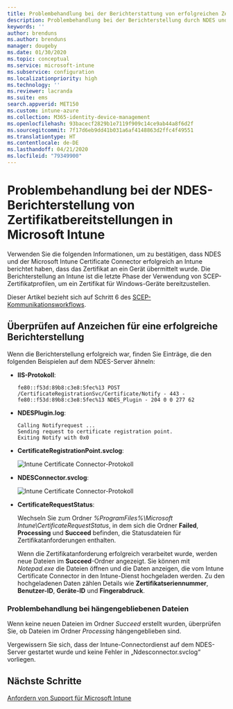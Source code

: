 ```yaml
---
title: Problembehandlung bei der Berichterstattung von erfolgreichen Zertifikatbereitstellungen auf Geräten bei Verwendung von SCEP mit Microsoft Intune | Microsoft-Dokumentation
description: Problembehandlung bei der Berichterstellung durch NDES und den Connector für Intune über eine erfolgreiche Bereitstellung von Zertifikaten, die mit SCEP-Zertifikatprofilen bereitgestellt wurden.
keywords: ''
author: brenduns
ms.author: brenduns
manager: dougeby
ms.date: 01/30/2020
ms.topic: conceptual
ms.service: microsoft-intune
ms.subservice: configuration
ms.localizationpriority: high
ms.technology: ''
ms.reviewer: lacranda
ms.suite: ems
search.appverid: MET150
ms.custom: intune-azure
ms.collection: M365-identity-device-management
ms.openlocfilehash: 93bacecf2829b1e7119f909c14ce9ab44a8f6d2f
ms.sourcegitcommit: 7f17d6eb9dd41b031a6af4148863d2ffc4f49551
ms.translationtype: HT
ms.contentlocale: de-DE
ms.lasthandoff: 04/21/2020
ms.locfileid: "79349900"
---
```

# <a name="troubleshoot-ndes-reporting-of-certificate-deployments-in-microsoft-intune"></a>Problembehandlung bei der NDES-Berichterstellung von Zertifikatbereitstellungen in Microsoft Intune

Verwenden Sie die folgenden Informationen, um zu bestätigen, dass NDES und der Microsoft Intune Certificate Connector erfolgreich an Intune berichtet haben, dass das Zertifikat an ein Gerät übermittelt wurde. Die Berichterstellung an Intune ist die letzte Phase der Verwendung von SCEP-Zertifikatprofilen, um ein Zertifikat für Windows-Geräte bereitzustellen.

Dieser Artikel bezieht sich auf Schritt 6 des [SCEP-Kommunikationsworkflows](troubleshoot-scep-certificate-profiles.md).

## <a name="review-for-signs-of-successful-reporting"></a>Überprüfen auf Anzeichen für eine erfolgreiche Berichterstellung

Wenn die Berichterstellung erfolgreich war, finden Sie Einträge, die den folgenden Beispielen auf dem NDES-Server ähneln:

- **IIS-Protokoll**:

  `fe80::f53d:89b8:c3e8:5fec%13 POST /CertificateRegistrationSvc/Certificate/Notify - 443 - fe80::f53d:89b8:c3e8:5fec%13 NDES_Plugin - 204 0 0 277 62`

- **NDESPlugin.log**:

  ```
  Calling Notifyrequest ...
  Sending request to certificate registration point.
  Exiting Notify with 0x0
  ```

- **CertificateRegistrationPoint.svclog**:

  ![Intune Certificate Connector-Protokoll](../protect/media/troubleshoot-scep-certificate-reporting/certificate-registration-point-log.png)

- **NDESConnector.svclog**:

  ![Intune Certificate Connector-Protokoll](../protect/media/troubleshoot-scep-certificate-reporting/ndesconnector-log.png)

- **CertificateRequestStatus**:

  Wechseln Sie zum Ordner *%ProgramFiles%\Microsoft Intune\CertificateRequestStatus*, in dem sich die Ordner **Failed**, **Processing** und **Succeed** befinden, die Statusdateien für Zertifikatanforderungen enthalten.

  Wenn die Zertifikatanforderung erfolgreich verarbeitet wurde, werden neue Dateien im **Succeed**-Ordner angezeigt. Sie können mit *Notepad.exe* die Dateien öffnen und die Daten anzeigen, die vom Intune Certificate Connector in den Intune-Dienst hochgeladen werden. Zu den hochgeladenen Daten zählen Details wie **Zertifikatseriennummer**, **Benutzer-ID**, **Geräte-ID** und **Fingerabdruck**.

### <a name="troubleshoot-stuck-files"></a>Problembehandlung bei hängengebliebenen Dateien

Wenn keine neuen Dateien im Ordner *Succeed* erstellt wurden, überprüfen Sie, ob Dateien im Ordner *Processing* hängengeblieben sind.

Vergewissern Sie sich, dass der Intune-Connectordienst auf dem NDES-Server gestartet wurde und keine Fehler in „Ndesconnector.svclog“ vorliegen.

## <a name="next-steps"></a>Nächste Schritte

[Anfordern von Support für Microsoft Intune](../fundamentals/get-support.md)
